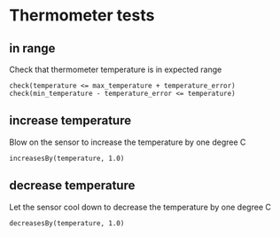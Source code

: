 # Thermometer tests

## in range

Check that thermometer temperature is in expected range

    check(temperature <= max_temperature + temperature_error)
    check(min_temperature - temperature_error <= temperature)
    
## increase temperature

Blow on the sensor to increase the temperature by one degree C

    increasesBy(temperature, 1.0)

## decrease temperature

Let the sensor cool down to decrease the temperature by one degree C

    decreasesBy(temperature, 1.0)
   
